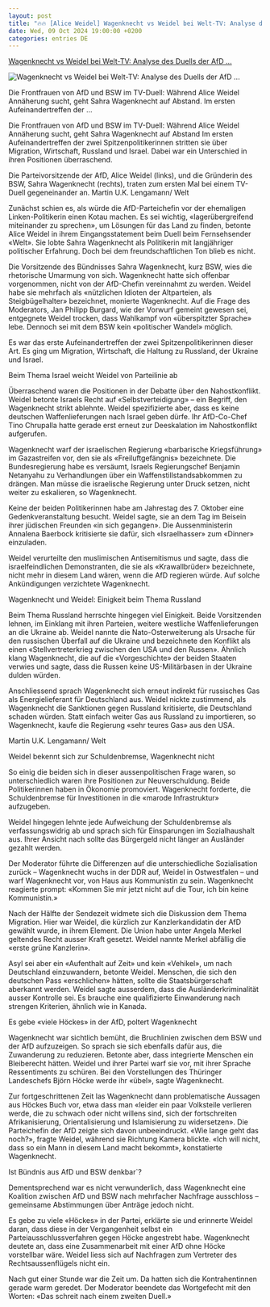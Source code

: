 ```yaml
---
layout: post
title: "🔥🔥 [Alice Weidel] Wagenknecht vs Weidel bei Welt-TV: Analyse des Duells der AfD ..."
date: Wed, 09 Oct 2024 19:00:00 +0200
categories: entries DE
---
```

[Wagenknecht vs Weidel bei Welt-TV: Analyse des Duells der AfD ...](https://www.nzz.ch/international/die-frontfrauen-der-afd-und-bsw-im-tv-duell-waehrend-alice-weidel-annaeherung-sucht-geht-sahra-wagenknecht-auf-abstand-ld.1852109)

![Wagenknecht vs Weidel bei Welt-TV: Analyse des Duells der AfD ...](https://img.nzz.ch/2024/10/09/8cddbdd1-486d-4cd8-9417-e1c4b1dabcdf.jpeg?width=1200&height=675&fit=bounds&quality=75&auto=webp&crop=6240,3510,x0,y325&wmark=nzz)

Die Frontfrauen von AfD und BSW im TV-Duell: Während Alice Weidel Annäherung sucht, geht Sahra Wagenknecht auf Abstand. Im ersten Aufeinandertreffen der ...

Die Frontfrauen von AfD und BSW im TV-Duell: Während Alice Weidel Annäherung sucht, geht Sahra Wagenknecht auf Abstand Im ersten Aufeinandertreffen der zwei Spitzenpolitikerinnen stritten sie über Migration, Wirtschaft, Russland und Israel. Dabei war ein Unterschied in ihren Positionen überraschend.

Die Parteivorsitzende der AfD, Alice Weidel (links), und die Gründerin des BSW, Sahra Wagenknecht (rechts), traten zum ersten Mal bei einem TV-Duell gegeneinander an. Martin U.K. Lengamann/ Welt

Zunächst schien es, als würde die AfD-Parteichefin vor der ehemaligen Linken-Politikerin einen Kotau machen. Es sei wichtig, «lagerübergreifend miteinander zu sprechen», um Lösungen für das Land zu finden, betonte Alice Weidel in ihrem Eingangsstatement beim Duell beim Fernsehsender «Welt». Sie lobte Sahra Wagenknecht als Politikerin mit langjähriger politischer Erfahrung. Doch bei dem freundschaftlichen Ton blieb es nicht.

Die Vorsitzende des Bündnisses Sahra Wagenknecht, kurz BSW, wies die rhetorische Umarmung von sich. Wagenknecht hatte sich offenbar vorgenommen, nicht von der AfD-Chefin vereinnahmt zu werden. Weidel habe sie mehrfach als «nützlichen Idioten der Altparteien, als Steigbügelhalter» bezeichnet, monierte Wagenknecht. Auf die Frage des Moderators, Jan Philipp Burgard, wie der Vorwurf gemeint gewesen sei, entgegnete Weidel trocken, dass Wahlkampf von «überspitzter Sprache» lebe. Dennoch sei mit dem BSW kein «politischer Wandel» möglich.

Es war das erste Aufeinandertreffen der zwei Spitzenpolitikerinnen dieser Art. Es ging um Migration, Wirtschaft, die Haltung zu Russland, der Ukraine und Israel.

Beim Thema Israel weicht Weidel von Parteilinie ab

Überraschend waren die Positionen in der Debatte über den Nahostkonflikt. Weidel betonte Israels Recht auf «Selbstverteidigung» – ein Begriff, den Wagenknecht strikt ablehnte. Weidel spezifizierte aber, dass es keine deutschen Waffenlieferungen nach Israel geben dürfe. Ihr AfD-Co-Chef Tino Chrupalla hatte gerade erst erneut zur Deeskalation im Nahostkonflikt aufgerufen.

Wagenknecht warf der israelischen Regierung «barbarische Kriegsführung» im Gazastreifen vor, den sie als «Freiluftgefängnis» bezeichnete. Die Bundesregierung habe es versäumt, Israels Regierungschef Benjamin Netanyahu zu Verhandlungen über ein Waffenstillstandsabkommen zu drängen. Man müsse die israelische Regierung unter Druck setzen, nicht weiter zu eskalieren, so Wagenknecht.

Keine der beiden Politikerinnen habe am Jahrestag des 7. Oktober eine Gedenkveranstaltung besucht. Weidel sagte, sie an dem Tag im Beisein ihrer jüdischen Freunden «in sich gegangen». Die Aussenministerin Annalena Baerbock kritisierte sie dafür, sich «Israelhasser» zum «Dinner» einzuladen.

Weidel verurteilte den muslimischen Antisemitismus und sagte, dass die israelfeindlichen Demonstranten, die sie als «Krawallbrüder» bezeichnete, nicht mehr in diesem Land wären, wenn die AfD regieren würde. Auf solche Ankündigungen verzichtete Wagenknecht.

Wagenknecht und Weidel: Einigkeit beim Thema Russland

Beim Thema Russland herrschte hingegen viel Einigkeit. Beide Vorsitzenden lehnen, im Einklang mit ihren Parteien, weitere westliche Waffenlieferungen an die Ukraine ab. Weidel nannte die Nato-Osterweiterung als Ursache für den russischen Überfall auf die Ukraine und bezeichnete den Konflikt als einen «Stellvertreterkrieg zwischen den USA und den Russen». Ähnlich klang Wagenknecht, die auf die «Vorgeschichte» der beiden Staaten verwies und sagte, dass die Russen keine US-Militärbasen in der Ukraine dulden würden.

Anschliessend sprach Wagenknecht sich erneut indirekt für russisches Gas als Energielieferant für Deutschland aus. Weidel nickte zustimmend, als Wagenknecht die Sanktionen gegen Russland kritisierte, die Deutschland schaden würden. Statt einfach weiter Gas aus Russland zu importieren, so Wagenknecht, kaufe die Regierung «sehr teures Gas» aus den USA.

Martin U.K. Lengamann/ Welt

Weidel bekennt sich zur Schuldenbremse, Wagenknecht nicht

So einig die beiden sich in dieser aussenpolitischen Frage waren, so unterschiedlich waren ihre Positionen zur Neuverschuldung. Beide Politikerinnen haben in Ökonomie promoviert. Wagenknecht forderte, die Schuldenbremse für Investitionen in die «marode Infrastruktur» aufzugeben.

Weidel hingegen lehnte jede Aufweichung der Schuldenbremse als verfassungswidrig ab und sprach sich für Einsparungen im Sozialhaushalt aus. Ihrer Ansicht nach sollte das Bürgergeld nicht länger an Ausländer gezahlt werden.

Der Moderator führte die Differenzen auf die unterschiedliche Sozialisation zurück – Wagenknecht wuchs in der DDR auf, Weidel in Ostwestfalen – und warf Wagenknecht vor, von Haus aus Kommunistin zu sein. Wagenknecht reagierte prompt: «Kommen Sie mir jetzt nicht auf die Tour, ich bin keine Kommunistin.»

Nach der Hälfte der Sendezeit widmete sich die Diskussion dem Thema Migration. Hier war Weidel, die kürzlich zur Kanzlerkandidatin der AfD gewählt wurde, in ihrem Element. Die Union habe unter Angela Merkel geltendes Recht ausser Kraft gesetzt. Weidel nannte Merkel abfällig die «erste grüne Kanzlerin».

Asyl sei aber ein «Aufenthalt auf Zeit» und kein «Vehikel», um nach Deutschland einzuwandern, betonte Weidel. Menschen, die sich den deutschen Pass «erschlichen» hätten, sollte die Staatsbürgerschaft aberkannt werden. Weidel sagte ausserdem, dass die Ausländerkriminalität ausser Kontrolle sei. Es brauche eine qualifizierte Einwanderung nach strengen Kriterien, ähnlich wie in Kanada.

Es gebe «viele Höckes» in der AfD, poltert Wagenknecht

Wagenknecht war sichtlich bemüht, die Bruchlinien zwischen dem BSW und der AfD aufzuzeigen. So sprach sie sich ebenfalls dafür aus, die Zuwanderung zu reduzieren. Betonte aber, dass integrierte Menschen ein Bleiberecht hätten. Weidel und ihrer Partei warf sie vor, mit ihrer Sprache Ressentiments zu schüren. Bei den Vorstellungen des Thüringer Landeschefs Björn Höcke werde ihr «übel», sagte Wagenknecht.

Zur fortgeschrittenen Zeit las Wagenknecht dann problematische Aussagen aus Höckes Buch vor, etwa dass man «leider ein paar Volksteile verlieren werde, die zu schwach oder nicht willens sind, sich der fortschreiten Afrikanisierung, Orientalisierung und Islamisierung zu widersetzen». Die Parteichefin der AfD zeigte sich davon unbeeindruckt. «Wie lange geht das noch?», fragte Weidel, während sie Richtung Kamera blickte. «Ich will nicht, dass so ein Mann in diesem Land macht bekommt», konstatierte Wagenknecht.

Ist Bündnis aus AfD und BSW denkbar`?

Dementsprechend war es nicht verwunderlich, dass Wagenknecht eine Koalition zwischen AfD und BSW nach mehrfacher Nachfrage ausschloss – gemeinsame Abstimmungen über Anträge jedoch nicht.

Es gebe zu viele «Höckes» in der Partei, erklärte sie und erinnerte Weidel daran, dass diese in der Vergangenheit selbst ein Parteiausschlussverfahren gegen Höcke angestrebt habe. Wagenknecht deutete an, dass eine Zusammenarbeit mit einer AfD ohne Höcke vorstellbar wäre. Weidel liess sich auf Nachfragen zum Vertreter des Rechtsaussenflügels nicht ein.

Nach gut einer Stunde war die Zeit um. Da hatten sich die Kontrahentinnen gerade warm geredet. Der Moderator beendete das Wortgefecht mit den Worten: «Das schreit nach einem zweiten Duell.»

